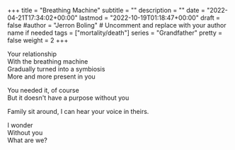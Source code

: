 +++
title = "Breathing Machine"
subtitle = ""
description = ""
date = "2022-04-21T17:34:02+00:00"
lastmod = "2022-10-19T01:18:47+00:00"
draft = false
#author = "Jerron Boling" # Uncomment and replace with your author name if needed
tags = ["mortality/death"]
series = "Grandfather"
pretty = false
weight = 2
+++

Your relationship  
With the breathing machine  
Gradually turned into a symbiosis  
More and more present in you

You needed it, of course  
But it doesn't have a purpose without you

Family sit around, I can hear your voice in theirs.

I wonder  
Without you  
What are we?
